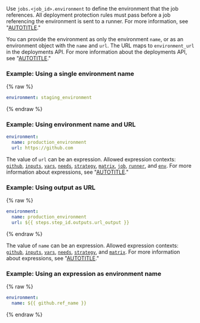 Use `jobs.<job_id>.environment` to define the environment that the job references. All deployment protection rules must pass before a job referencing the environment is sent to a runner. For more information, see "[AUTOTITLE](/actions/deployment/targeting-different-environments/using-environments-for-deployment)."

You can provide the environment as only the environment `name`, or as an environment object with the `name` and `url`. The URL maps to `environment_url` in the deployments API. For more information about the deployments API, see "[AUTOTITLE](/rest/repos#deployments)."

### Example: Using a single environment name

{% raw %}

```yaml
environment: staging_environment
```

{% endraw %}

### Example: Using environment name and URL

```yaml
environment:
  name: production_environment
  url: https://github.com
```

The value of `url` can be an expression. Allowed expression contexts: [`github`](/actions/learn-github-actions/contexts#github-context), [`inputs`](/actions/learn-github-actions/contexts#inputs-context), [`vars`](/actions/learn-github-actions/contexts#vars-context), [`needs`](/actions/learn-github-actions/contexts#needs-context), [`strategy`](/actions/learn-github-actions/contexts#strategy-context), [`matrix`](/actions/learn-github-actions/contexts#matrix-context), [`job`](/actions/learn-github-actions/contexts#job-context), [`runner`](/actions/learn-github-actions/contexts#runner-context), and [`env`](/actions/learn-github-actions/contexts#env-context). For more information about expressions, see "[AUTOTITLE](/actions/learn-github-actions/expressions)."

### Example: Using output as URL

{% raw %}

```yaml
environment:
  name: production_environment
  url: ${{ steps.step_id.outputs.url_output }}
```

{% endraw %}

The value of `name` can be an expression. Allowed expression contexts:  [`github`](/actions/learn-github-actions/contexts#github-context), [`inputs`](/actions/learn-github-actions/contexts#inputs-context), [`vars`](/actions/learn-github-actions/contexts#vars-context), [`needs`](/actions/learn-github-actions/contexts#needs-context), [`strategy`](/actions/learn-github-actions/contexts#strategy-context), and [`matrix`](/actions/learn-github-actions/contexts#matrix-context). For more information about expressions, see "[AUTOTITLE](/actions/learn-github-actions/expressions)."

### Example: Using an expression as environment name

{% raw %}

```yaml
environment:
  name: ${{ github.ref_name }}
```

{% endraw %}
